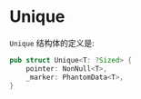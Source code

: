 
# Unique

`Unique` 结构体的定义是:
```rust
pub struct Unique<T: ?Sized> {
    pointer: NonNull<T>,
    _marker: PhantomData<T>,
}
```